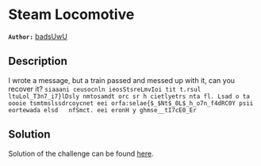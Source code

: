 # Steam Locomotive

**`Author:`** [badsUwU](https://github.com/abdelmaoo)

## Description

I wrote a message, but a train passed and messed up with it, can you recover it?
`siaaani ceusocnln ieosStsreLmvIoi tit t.rsul ltuLol_T3n7_i7}lDsly nmtosamdt orc sr h cietlyetrs nta fl. Lsad o ta oooie tsmtmslssdrcoycnet eei orfa:selae{$_$Nt$_0L$_h_o7n_f4dRC0Y psii eortewada elsd   nfSmct. eei eronH y ghmse__tI7cE0_Er`

## Solution

Solution of the challenge can be found [here](solution/).
